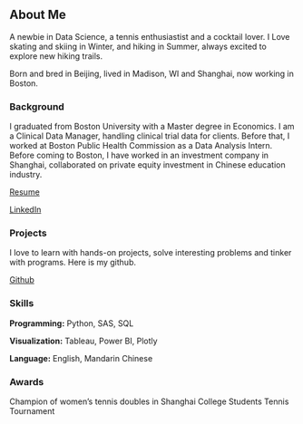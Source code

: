 ## About Me

A newbie in Data Science, a tennis enthusiastist and a cocktail lover. I Love skating and skiing in Winter, and hiking in Summer, always excited to explore new hiking trails. 

Born and bred in Beijing, lived in Madison, WI and Shanghai, now working in Boston. 


### Background

I graduated from Boston University with a Master degree in Economics. I am a Clinical Data Manager, handling clinical trial data for clients. Before that, I worked at Boston Public Health Commission as a Data Analysis Intern. Before coming to Boston, I have worked in an investment company in Shanghai, collaborated on private equity investment in Chinese education industry.

[Resume](https://github.com/ellenxxiao/resume/raw/master/Resume_Xiao.pdf)

[LinkedIn](https://www.linkedin.com/in/ellen-xiao-614242144/)

### Projects

I love to learn with hands-on projects, solve interesting problems and tinker with programs. Here is my github. 

[Github](https://github.com/ellenxxiao/)

### Skills
**Programming:** Python, SAS, SQL

**Visualization:** Tableau, Power BI, Plotly

**Language:** English, Mandarin Chinese

### Awards
Champion of women’s tennis doubles in Shanghai College Students Tennis Tournament




